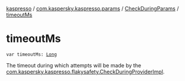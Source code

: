 [kaspresso](../../index.md) / [com.kaspersky.kaspresso.params](../index.md) / [CheckDuringParams](index.md) / [timeoutMs](./timeout-ms.md)

# timeoutMs

`var timeoutMs: `[`Long`](https://kotlinlang.org/api/latest/jvm/stdlib/kotlin/-long/index.html)

The timeout during which attempts will be made by the
[com.kaspersky.kaspresso.flakysafety.CheckDuringProviderImpl](../../com.kaspersky.kaspresso.flakysafety/-check-during-provider-impl/index.md).

